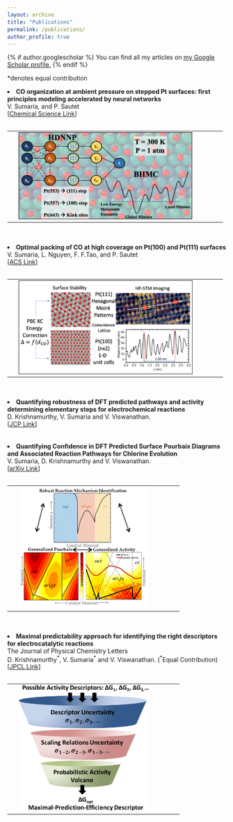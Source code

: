 ```yaml
---
layout: archive
title: "Publications"
permalink: /publications/
author_profile: true
---
```


{% if author.googlescholar %}
  You can find all my articles on <u><a href="{{author.googlescholar}}">my Google Scholar profile</a>.</u>
{% endif %}

*denotes equal contribution

<!-- <H2>Publications<a href="https://orcid.org/0000-0002-0263-749X" target="orcid.widget" rel="noopener noreferrer" style="vertical-align:middle;"><img src="https://orcid.org/sites/default/files/images/orcid_16x16.png" style="width:1em;margin-right:.5em;" alt="ORCID iD icon"></a>
</H2>
<ul> -->

<li>
<b>CO organization at ambient pressure on stepped Pt surfaces: first principles modeling accelerated by neural networks</b>
<br>V. Sumaria, and P. Sautet
<br>[<a href="https://pubs.rsc.org/en/content/articlehtml/2021/sc/d1sc03827c" target="_blank" >Chemical Science Link</a>]
<br>
<br>
<table>
    <tr>
    <td width="5"></td>
    <td>
        <img src="files/RSC_2021_TOC.jpg" width=400>
      </td>
      <td width="35"></td>
     <td>
    </td></tr>
</table>
<br>
<br>  
<li>
<b>Optimal packing of CO at high coverage on Pt(100) and Pt(111) surfaces</b>
<br>V. Sumaria, L. Nguyen, F. F.Tao, and P. Sautet
<br>[<a href="https://pubs.acs.org/doi/abs/10.1021/acscatal.0c01971" target="_blank" >ACS Link</a>]&nbsp;&nbsp;&nbsp;&nbsp;
<br>
<br>
<table>
    <tr>
    <td width="5"></td>
    <td>
        <img src="files/acs_2020_toc.png" width=400>
      </td>
      <td width="35"></td>
     <td>
    </td></tr>
</table>
<br>
<br>
<li>
<b>Quantifying robustness of DFT predicted pathways and activity determining elementary steps for electrochemical reactions</b>
<br>D. Krishnamurthy, V. Sumaria and V. Viswanathan.
<br>[<a href="https://aip.scitation.org/doi/abs/10.1063/1.5056167%40jcp.2019.IFEC2019.issue-1" target="_blank" >JCP Link</a>]
<br>
<br>
<br>
<li>
<b>Quantifying Confidence in DFT Predicted Surface Pourbaix Diagrams and Associated Reaction Pathways for Chlorine Evolution</b>
<br>V. Sumaria, D. Krishnamurthy and V. Viswanathan.
<br>[<a href="https://arxiv.org/abs/1804.02766" target="_blank" >arXiv Link</a>]&nbsp;&nbsp;&nbsp;&nbsp;
<br>
<br>
<table>
<tr>
<td width="5"></td>
<td>
    <img src="files/ClER_TOC.png" width=300>
  </td>
  <td width="35"></td>
 <td>
</td></tr>
</table>
<br>
<br>
<li>
<b>Maximal predictability approach for identifying the right descriptors for electrocatalytic reactions</b>
<br>The Journal of Physical Chemistry Letters
<br>D. Krishnamurthy<sup>*</sup>, V. Sumaria<sup>*</sup> and V. Viswanathan. (<sup>*</sup>Equal Contribution)
<br>[<a href="http://pubs.acs.org/doi/10.1021/acs.jpclett.7b02895" target="_blank" >JPCL Link</a>]&nbsp;&nbsp;&nbsp;&nbsp;
<br>
<br>
<table>
<tr>
<td width="5"></td>
<td>
    <img src="files/UQ_JPCL_TOC.png" width=300>
  </td>
  <td width="35"></td>
 <td>
</td></tr>
</table>
<br>
</ul>



